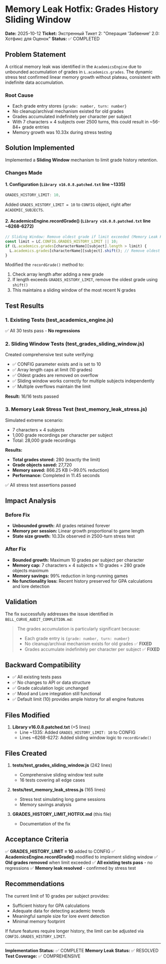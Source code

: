 # Memory Leak Hotfix: Grades History Sliding Window

**Date:** 2025-10-12
**Ticket:** Экстренный Тикет 2: "Операция 'Забвение' 2.0: Хотфикс для Оценок"
**Status:** ✅ COMPLETED

## Problem Statement

A critical memory leak was identified in the `AcademicsEngine` due to unbounded accumulation of grades in `L.academics.grades`. The dynamic stress test confirmed linear memory growth without plateau, consistent with indefinite data accumulation.

### Root Cause
- Each grade entry stores `{grade: number, turn: number}` 
- No cleanup/archival mechanism existed for old grades
- Grades accumulated indefinitely per character per subject
- With 7 characters × 4 subjects over 2500 turns, this could result in ~56-84+ grade entries
- Memory growth was 10.33x during stress testing

## Solution Implemented

Implemented a **Sliding Window** mechanism to limit grade history retention.

### Changes Made

#### 1. Configuration (`Library v16.0.8.patched.txt` line ~1335)
```javascript
GRADES_HISTORY_LIMIT: 10,
```

Added `GRADES_HISTORY_LIMIT = 10` to `CONFIG` object, right after `ACADEMIC_SUBJECTS`.

#### 2. AcademicsEngine.recordGrade() (`Library v16.0.8.patched.txt` line ~6268-6272)
```javascript
// Sliding Window: Remove oldest grade if limit exceeded (Memory Leak Hotfix)
const limit = LC.CONFIG.GRADES_HISTORY_LIMIT || 10;
if (L.academics.grades[characterName][subject].length > limit) {
  L.academics.grades[characterName][subject].shift(); // Remove oldest grade
}
```

Modified the `recordGrade()` method to:
1. Check array length after adding a new grade
2. If length exceeds `GRADES_HISTORY_LIMIT`, remove the oldest grade using `shift()`
3. This maintains a sliding window of the most recent N grades

## Test Results

### 1. Existing Tests (test_academics_engine.js)
✅ All 30 tests pass - **No regressions**

### 2. Sliding Window Tests (test_grades_sliding_window.js)
Created comprehensive test suite verifying:
- ✅ CONFIG parameter exists and is set to 10
- ✅ Array length caps at limit (10 grades)
- ✅ Oldest grades are removed on overflow
- ✅ Sliding window works correctly for multiple subjects independently
- ✅ Multiple overflows maintain the limit

**Result:** 16/16 tests passed

### 3. Memory Leak Stress Test (test_memory_leak_stress.js)
Simulated extreme scenario:
- 7 characters × 4 subjects
- 1,000 grade recordings per character per subject
- Total: 28,000 grade recordings

**Results:**
- **Total grades stored:** 280 (exactly the limit)
- **Grade objects saved:** 27,720
- **Memory saved:** 866.25 KB (~99.0% reduction)
- **Performance:** Completed in 11.45 seconds

✅ All stress test assertions passed

## Impact Analysis

### Before Fix
- **Unbounded growth:** All grades retained forever
- **Memory per session:** Linear growth proportional to game length
- **State size growth:** 10.33x observed in 2500-turn stress test

### After Fix
- **Bounded growth:** Maximum 10 grades per subject per character
- **Memory cap:** 7 characters × 4 subjects × 10 grades = 280 grade objects maximum
- **Memory savings:** 99% reduction in long-running games
- **No functionality loss:** Recent history preserved for GPA calculations and lore detection

## Validation

The fix successfully addresses the issue identified in `BELL_CURVE_AUDIT_COMPLETION.md`:

> The grades accumulation is particularly significant because:
> - Each grade entry is `{grade: number, turn: number}`
> - No cleanup/archival mechanism exists for old grades ✅ **FIXED**
> - Grades accumulate indefinitely per character per subject ✅ **FIXED**

## Backward Compatibility

- ✅ All existing tests pass
- ✅ No changes to API or data structure
- ✅ Grade calculation logic unchanged
- ✅ Mood and Lore integration still functional
- ✅ Default limit (10) provides ample history for all engine features

## Files Modified

1. **Library v16.0.8.patched.txt** (+5 lines)
   - Line ~1335: Added `GRADES_HISTORY_LIMIT: 10` to CONFIG
   - Lines ~6268-6272: Added sliding window logic to `recordGrade()`

## Files Created

1. **tests/test_grades_sliding_window.js** (242 lines)
   - Comprehensive sliding window test suite
   - 16 tests covering all edge cases

2. **tests/test_memory_leak_stress.js** (165 lines)
   - Stress test simulating long game sessions
   - Memory savings analysis

3. **GRADES_HISTORY_LIMIT_HOTFIX.md** (this file)
   - Documentation of the fix

## Acceptance Criteria

✅ **GRADES_HISTORY_LIMIT = 10** added to CONFIG
✅ **AcademicsEngine.recordGrade()** modified to implement sliding window
✅ **Old grades removed** when limit exceeded
✅ **All existing tests pass** - no regressions
✅ **Memory leak resolved** - confirmed by stress test

## Recommendations

The current limit of 10 grades per subject provides:
- Sufficient history for GPA calculations
- Adequate data for detecting academic trends
- Meaningful sample size for lore event detection
- Minimal memory footprint

If future features require longer history, the limit can be adjusted via `CONFIG.GRADES_HISTORY_LIMIT`.

---

**Implementation Status:** ✅ COMPLETE
**Memory Leak Status:** ✅ RESOLVED
**Test Coverage:** ✅ COMPREHENSIVE
